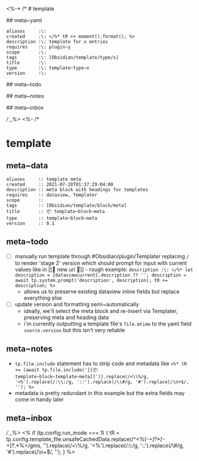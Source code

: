 <\%-*
/*
\# template

\## meta~yaml

```dataviewfielda
aliases     :\: 
created     :\: </%* tR ++ moment().format(); %>
description :\: template for x entries
requires    :\: plugin~y
scope       :\: 
tags        :\: [Obsidian/template/type/x]
title       :\: 
type        :\: template~type~x
version     :\: 
```

\## meta~todo

\## meta~notes

\## meta~inbox

*/
_%>
<%-*
/*
# template

## meta~data

```dataviewfielda
aliases     :: template meta
created     :: 2021-07-28T01:37:29-04:00
description :: meta block with headings for templates
requires    :: dataview, Templater
scope       :: 
tags        :: [Obsidian/template/block/meta]
title       :: 📦 template~block~meta
type        :: template~block~meta
version     :: 0.1
```

## meta~todo

- [ ] manually run template through #Obsidian/plugin/Templater replacing `/` to render 'stage 2' version which should prompt for input with current values like in [[📄 new uri 🔗]] - rough example: `description :\: </%* let description = {dataviewcurrent}.description ?? ''; description = await tp.system.prompt('description', description); tR += description; %>`
    - allows us to preserve existing dataview inline fields but replace everything else
- [ ] update version and formatting semi~automatically
    - ideally, we'll select the meta block and re-insert via Templater, preserving meta and heading data
    - i'm currently outputting a template file's `file.mtime` to the yaml field `source.version` but this isn't very reliable

## meta~notes

- `tp.file.include` statement has to strip code and metadata like `<%* tR += (await tp.file.include('[[📦 template~block~template~meta]]')).replace(/<\\%/g, '<%').replace(/:\\:/g, '::').replace(/\\#/g, '#').replace(/\n+$/, ''); %>`
- metadata is pretty redundant in this example but the extra fields may come in handy later

## meta~inbox

*/
_%>
<%* 
if (tp.config.run_mode === 1) {
    tR = tp.config.template_file.unsafeCachedData.replace(/^\<\%[-_+]?\*[-_+]?.*\%\>/gms, '').replace(/<\\%/g, '<%').replace(/:\\:/g, '::').replace(/\\#/g, '#').replace(/\n+$/, '');
}
%>